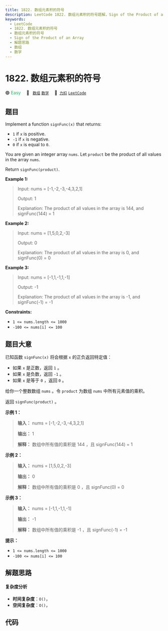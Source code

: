 ```yaml
---
title: 1822. 数组元素积的符号
description: LeetCode 1822. 数组元素积的符号题解，Sign of the Product of an Array，包含解题思路、复杂度分析以及完整的 JavaScript 代码实现。
keywords:
  - LeetCode
  - 1822. 数组元素积的符号
  - 数组元素积的符号
  - Sign of the Product of an Array
  - 解题思路
  - 数组
  - 数学
---
```


# 1822. 数组元素积的符号

🟢 <font color=#15bd66>Easy</font>&emsp; 🔖&ensp; [`数组`](/tag/array.md) [`数学`](/tag/math.md)&emsp; 🔗&ensp;[`力扣`](https://leetcode.cn/problems/sign-of-the-product-of-an-array) [`LeetCode`](https://leetcode.com/problems/sign-of-the-product-of-an-array)

## 题目

Implement a function `signFunc(x)` that returns:

  * `1` if `x` is positive.
  * `-1` if `x` is negative.
  * `0` if `x` is equal to `0`.

You are given an integer array `nums`. Let `product` be the product of all
values in the array `nums`.

Return `signFunc(product)`.



**Example 1:**

> Input: nums = [-1,-2,-3,-4,3,2,1]
> 
> Output: 1
> 
> Explanation: The product of all values in the array is 144, and signFunc(144) = 1

**Example 2:**

> Input: nums = [1,5,0,2,-3]
> 
> Output: 0
> 
> Explanation: The product of all values in the array is 0, and signFunc(0) = 0

**Example 3:**

> Input: nums = [-1,1,-1,1,-1]
> 
> Output: -1
> 
> Explanation: The product of all values in the array is -1, and signFunc(-1) = -1

**Constraints:**

  * `1 <= nums.length <= 1000`
  * `-100 <= nums[i] <= 100`


## 题目大意

已知函数 `signFunc(x)` 将会根据 `x` 的正负返回特定值：

  * 如果 `x` 是正数，返回 `1` 。
  * 如果 `x` 是负数，返回 `-1` 。
  * 如果 `x` 是等于 `0` ，返回 `0` 。

给你一个整数数组 `nums` 。令 `product` 为数组 `nums` 中所有元素值的乘积。

返回 `signFunc(product)` 。

**示例 1：**

> 
> 
> 
> 
> 
> **输入：** nums = [-1,-2,-3,-4,3,2,1]
> 
> **输出：** 1
> 
> **解释：** 数组中所有值的乘积是 144 ，且 signFunc(144) = 1
> 
> 

**示例 2：**

> 
> 
> 
> 
> 
> **输入：** nums = [1,5,0,2,-3]
> 
> **输出：** 0
> 
> **解释：** 数组中所有值的乘积是 0 ，且 signFunc(0) = 0
> 
> 

**示例 3：**

> 
> 
> 
> 
> 
> **输入：** nums = [-1,1,-1,1,-1]
> 
> **输出：** -1
> 
> **解释：** 数组中所有值的乘积是 -1 ，且 signFunc(-1) = -1
> 
> 

**提示：**

  * `1 <= nums.length <= 1000`
  * `-100 <= nums[i] <= 100`


## 解题思路

#### 复杂度分析

- **时间复杂度**：`O()`，
- **空间复杂度**：`O()`，

## 代码

```javascript

```